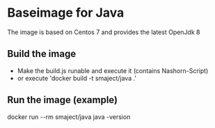 # Baseimage for Java
The image is based on Centos 7 and provides the latest OpenJdk 8

## Build the image 
- Make the build.js runable and execute it (contains Nashorn-Script)
- or execute 'docker build -t smaject/java .'

## Run the image (example)
docker run --rm smaject/java java -version 